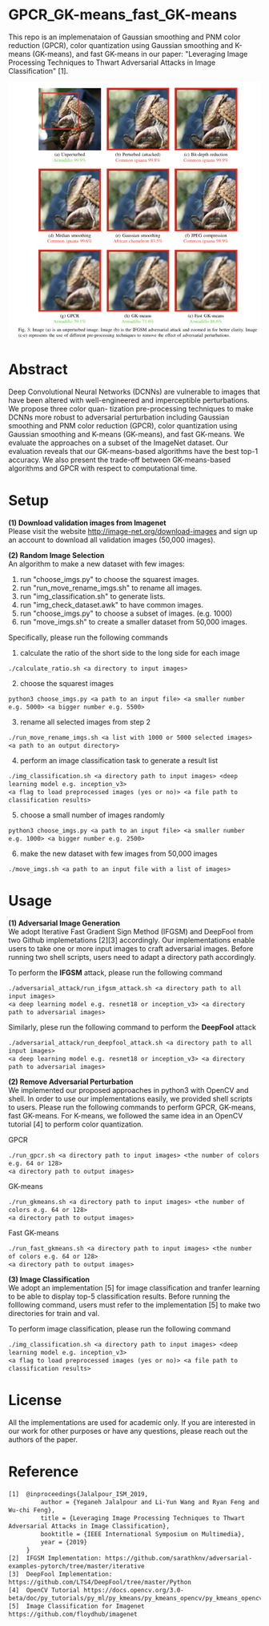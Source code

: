# GPCR_GK-means_fast_GK-means
This repo is an implemenataion of Gaussian smoothing and PNM color reduction (GPCR), color quantization using Gaussian smoothing and K-means (GK-means), and fast GK-means in our paper: "Leveraging Image Processing Techniques to Thwart Adversarial Attacks in Image Classification" [1].

![Image description](/overall_results.png)

# Abstract
Deep Convolutional Neural Networks (DCNNs) are vulnerable to images that have been altered with well-engineered and imperceptible perturbations. We propose three color quan- tization pre-processing techniques to make DCNNs more robust to adversarial perturbation including Gaussian smoothing and PNM color reduction (GPCR), color quantization using Gaussian smoothing and K-means (GK-means), and fast GK-means. We evaluate the approaches on a subset of the ImageNet dataset. Our evaluation reveals that our GK-means-based algorithms have the best top-1 accuracy. We also present the trade-off between GK-means-based algorithms and GPCR with respect to computational time.

# Setup

**(1) Download validation images from Imagenet** <br/>
Please visit the website http://image-net.org/download-images and sign up an account to download all validation images (50,000 images).

**(2) Random Image Selection** <br/>
An algorithm to make a new dataset with few images:
1. run "choose_imgs.py" to choose the squarest images.
2. run "run_move_rename_imgs.sh" to rename all images.
3. run "img_classification.sh" to generate lists.
4. run "img_check_dataset.awk" to have common images.
5. run "choose_imgs.py" to choose a subset of images. (e.g. 1000)
6. run "move_imgs.sh" to create a smaller dataset from 50,000 images.

Specifically, please run the following commands
1. calculate the ratio of the short side to the long side for each image
```
./calculate_ratio.sh <a directory to input images>
```

2. choose the squarest images
```
python3 choose_imgs.py <a path to an input file> <a smaller number e.g. 5000> <a bigger number e.g. 5500>
```

3. rename all selected images from step 2
```
./run_move_rename_imgs.sh <a list with 1000 or 5000 selected images> <a path to an output directory>
```

4. perform an image classification task to generate a result list
```
./img_classification.sh <a directory path to input images> <deep learning model e.g. inception_v3> 
<a flag to load preprocessed images (yes or no)> <a file path to classification results>
```

5. choose a small number of images randomly
```
python3 choose_imgs.py <a path to an input file> <a smaller number e.g. 1000> <a bigger number e.g. 2500>
```

6. make the new dataset with few images from 50,000 images
```
./move_imgs.sh <a path to an input file with a list of images>
```

# Usage

**(1) Adversarial Image Generation** <br/>
We adopt Iterative Fast Gradient Sign Method (IFGSM) and DeepFool from two Github implemetations [2][3] accordingly. Our implementations enable users to take one or more input images to craft adversarial images. Before running two shell scripts, users need to adapt a directory path accordingly.

To perform the **IFGSM** attack, please run the following command
```
./adversarial_attack/run_ifgsm_attack.sh <a directory path to all input images> 
<a deep learning model e.g. resnet18 or inception_v3> <a directory path to adversarial images>
```

Similarly, plese run the following command to perform the **DeepFool** attack
```
./adversarial_attack/run_deepfool_attack.sh <a directory path to all input images> 
<a deep learning model e.g. resnet18 or inception_v3> <a directory path to adversarial images>
```

**(2) Remove Adversarial Perturbation** <br/>
We implemented our proposed approaches in python3 with OpenCV and shell. In order to use our implementations easily, we provided shell scripts to users. Please run the following commands to perform GPCR, GK-means, fast GK-means. For K-means, we followed the same idea in an OpenCV tutorial [4] to perform color quantization.

GPCR
```
./run_gpcr.sh <a directory path to input images> <the number of colors e.g. 64 or 128> 
<a directory path to output images>
```

GK-means
```
./run_gkmeans.sh <a directory path to input images> <the number of colors e.g. 64 or 128> 
<a directory path to output images>
```

Fast GK-means
```
./run_fast_gkmeans.sh <a directory path to input images> <the number of colors e.g. 64 or 128> 
<a directory path to output images>
```

**(3) Image Classification** <br/>
We adopt an implementation [5] for image classification and tranfer learning to be able to display top-5 classification results. Before running the folllowing command, users must refer to the implementation [5] to make two directories for train and val.

To perform image classification, please run the following command
```
./img_classification.sh <a directory path to input images> <deep learning model e.g. inception_v3> 
<a flag to load preprocessed images (yes or no)> <a file path to classification results>
```

# License
All the implementations are used for academic only. If you are interested in our work for other purposes or have any questions, please reach out the authors of the paper.

# Reference
```
[1]  @inproceedings{Jalalpour_ISM_2019,
         author = {Yeganeh Jalalpour and Li-Yun Wang and Ryan Feng and Wu-chi Feng},
         title = {Leveraging Image Processing Techniques to Thwart Adversarial Attacks in Image Classification},
         booktitle = {IEEE International Symposium on Multimedia},
         year = {2019}
     }
[2]  IFGSM Implementation: https://github.com/sarathknv/adversarial-examples-pytorch/tree/master/iterative
[3]  DeepFool Implementation: https://github.com/LTS4/DeepFool/tree/master/Python
[4]  OpenCV Tutorial https://docs.opencv.org/3.0-beta/doc/py_tutorials/py_ml/py_kmeans/py_kmeans_opencv/py_kmeans_opencv.html
[5]  Image Classification for Imagenet https://github.com/floydhub/imagenet
```
